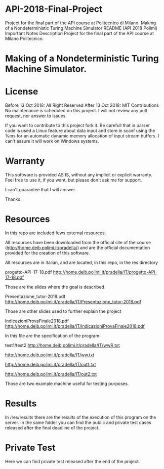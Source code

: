 # API-2018-Final-Project
Project for the final part of the API course at Politecnico di Milano. Making of a Nondeterministic Turing Machine Simulator
README (API 2018 Polimi)
Important Notes
Description
Project for the final part of the API course at Milano Politecnico.

# Making of a Nondeterministic Turing Machine Simulator.

# License
Before 13 Oct 2018: All Right Reserved
After 13 Oct 2018: MIT
Contributions
No maintenance is scheduled on this project. I will not review any pull request, nor answer to issues.

If you want to contribute to this project fork it. Be carefull that in parser code is used a Linux feature about data input and store in 
scanf using the %ms for an automatic dynamic memory allocation of input stream buffers. I can't assure it will work on Windows systems.

# Warranty
This software is provided AS IS, without any implicit or explicit warranty. Feel free to use it, if you want, but please don't ask me for support.

I can't guarantee that I will answer.

Thanks

# Resources
In this repo are included fews external resources.

All resources have been downloaded from the official site of the course (http://home.deib.polimi.it/pradella/) and are the official documentation provided for the creation of this software.

All resources are in Italian, and are located, in this repo, in the res directory

progetto-API-17-18.pdf
http://home.deib.polimi.it/pradella/IT/progetto-API-17-18.pdf

Those are the slides where the goal is described.

Presentazione_tutor-2018.pdf
http://home.deib.polimi.it/pradella/IT/Presentazione_tutor-2018.pdf

Those are other slides used to further explain the project

IndicazioniProvaFinale2018.pdf
http://home.deib.polimi.it/pradella/IT/IndicazioniProvaFinale2018.pdf

In this file are the specification of the program

test1/test2
http://home.deib.polimi.it/pradella/IT/wwR.txt

http://home.deib.polimi.it/pradella/IT/ww.txt

http://home.deib.polimi.it/pradella/IT/out1.txt

http://home.deib.polimi.it/pradella/IT/out2.txt

Those are two example machine useful for testing purposes.

# Results
In /res/results there are the results of the execution of this program on the server. In the same folder you can find the public and private test cases released after the final deadline of the project.

# Private Test
Here we can find private test released after the end of the project.
